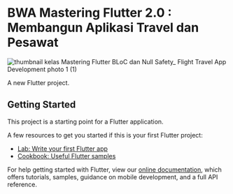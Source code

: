 # BWA Mastering Flutter 2.0 : Membangun Aplikasi Travel dan Pesawat

![thumbnail kelas  Mastering Flutter BLoC dan Null Safety_ Flight Travel App Development photo 1 (1)](https://user-images.githubusercontent.com/75615789/147205452-4d0ecc57-01df-4dd7-8193-b512b8d9a28b.png)

A new Flutter project.

## Getting Started

This project is a starting point for a Flutter application.

A few resources to get you started if this is your first Flutter project:

- [Lab: Write your first Flutter app](https://flutter.dev/docs/get-started/codelab)
- [Cookbook: Useful Flutter samples](https://flutter.dev/docs/cookbook)

For help getting started with Flutter, view our
[online documentation](https://flutter.dev/docs), which offers tutorials,
samples, guidance on mobile development, and a full API reference.
